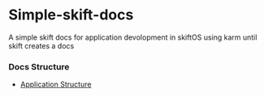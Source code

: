 # Simple-skift-docs
A simple skift docs for application devolopment in skiftOS using karm until skift creates a docs

### **Docs Structure**
  - [Application Structure](AppStructure.md)

